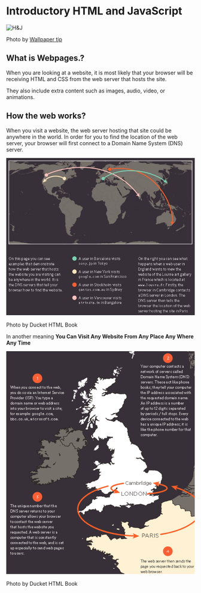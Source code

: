 # Introductory HTML and JavaScript

![H&J](https://wi.wallpapertip.com/wsimgs/31-312238_html-css-javascript-transparent.png)

Photo by [Wallpaper tip](https://wi.wallpapertip.com/)

## What is Webpages.?

When you are looking at a website, it is most likely that your browser will be receiving HTML and CSS from the web server that hosts the site.

They also include extra content such as images, audio, video, or animations.

## How the web works?

When you visit a website, the web server hosting that site could be anywhere in the world. In order for you to find the location of the web server, your browser will first connect to a Domain Name System (DNS) server.

![1st](class01/first.JPG)

Photo by Ducket HTML Book

In another meaning **You Can Visit Any Website From Any Place Any Where Any Time**

![2nd](class01\second.png)

Photo by Ducket HTML Book
